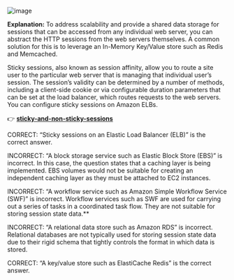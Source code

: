 ![image](https://user-images.githubusercontent.com/33947539/155957360-703865f8-0cc2-4679-8dbb-cf9f8717dd2e.png)

**Explanation:**
To address scalability and provide a shared data storage for sessions that can be accessed from any individual web server, you can abstract the HTTP sessions from the web servers themselves. A common solution for this is to leverage an In-Memory Key/Value store such as Redis and Memcached.

Sticky sessions, also known as session affinity, allow you to route a site user to the particular web server that is managing that individual user’s session. The session’s validity can be determined by a number of methods, including a client-side cookie or via configurable duration parameters that can be set at the load balancer, which routes requests to the web servers. You can configure sticky sessions on Amazon ELBs.

👉 [**sticky-and-non-sticky-sessions**](https://stackoverflow.com/questions/10494431/sticky-and-non-sticky-sessions)

CORRECT: “Sticky sessions on an Elastic Load Balancer (ELB)” is the correct answer.

INCORRECT: “A block storage service such as Elastic Block Store (EBS)” is incorrect. In this case, the question states that a caching layer is being implemented. EBS volumes would not be suitable for creating an independent caching layer as they must be attached to EC2 instances.

INCORRECT: “A workflow service such as Amazon Simple Workflow Service (SWF)” is incorrect. Workflow services such as SWF are used for carrying out a series of tasks in a coordinated task flow. They are not suitable for storing session state data.**

INCORRECT: “A relational data store such as Amazon RDS” is incorrect. Relational databases are not typically used for storing session state data due to their rigid schema that tightly controls the format in which data is stored.

CORRECT: “A key/value store such as ElastiCache Redis” is the correct answer.

